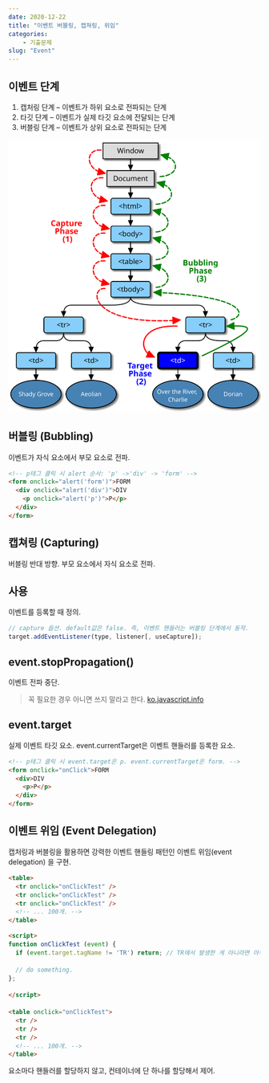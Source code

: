 ```yaml
---
date: 2020-12-22
title: "이벤트 버블링, 캡쳐링, 위임"
categories: 
    - 기출문제
slug: "Event"
---
```


## 이벤트 단계

1. 캡처링 단계 – 이벤트가 하위 요소로 전파되는 단계
2. 타깃 단계 – 이벤트가 실제 타깃 요소에 전달되는 단계
3. 버블링 단계 – 이벤트가 상위 요소로 전파되는 단계

![eventflow](../images/eventflow.svg)


## 버블링 (Bubbling)

이벤트가 자식 요소에서 부모 요소로 전파.

```html
<!-- p태그 클릭 시 alert 순서: 'p' ->'div' -> 'form' -->
<form onclick="alert('form')">FORM
  <div onclick="alert('div')">DIV
    <p onclick="alert('p')">P</p>
  </div>
</form>
```

## 캡쳐링 (Capturing)

버블링 반대 방향. 부모 요소에서 자식 요소로 전파.

## 사용

이벤트를 등록할 때 정의.

```js
// capture 옵션. default값은 false. 즉, 이벤트 핸들러는 버블링 단계에서 동작.
target.addEventListener(type, listener[, useCapture]);
```

## event.stopPropagation()

이벤트 전파 중단.

> 꼭 필요한 경우 아니면 쓰지 말라고 한다. [ko.javascript.info](https://ko.javascript.info/bubbling-and-capturing#ref-713)

## event.target

실제 이벤트 타깃 요소.
event.currentTarget은 이벤트 핸들러를 등록한 요소.

```html
<!-- p태그 클릭 시 event.target은 p. event.currentTarget은 form. -->
<form onclick="onClick">FORM
  <div>DIV
    <p>P</p>
  </div>
</form>
```

## 이벤트 위임 (Event Delegation)

캡처링과 버블링을 활용하면 강력한 이벤트 핸들링 패턴인 이벤트 위임(event delegation) 을 구현.

```html
<table>
  <tr onclick="onClickTest" />
  <tr onclick="onClickTest" />
  <tr onclick="onClickTest" />
  <!-- ... 100개. -->
</table>
```

```html
<script>
function onClickTest (event) {
  if (event.target.tagName != 'TR') return; // TR에서 발생한 게 아니라면 아무 작업도 하지 않습니다,

  // do something.
};

</script>

<table onclick="onClickTest">
  <tr />
  <tr />
  <tr />
  <!-- ... 100개. -->
</table>
```

요소마다 핸들러를 할당하지 않고, 컨테이너에 단 하나를 할당해서 제어. 